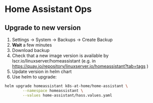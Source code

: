 # Home Assistant Ops 


## Upgrade to new version

   1. Settings -> System -> Backups -> Create Backup 
   2. **Wait** a few minutes
   3. Download backup
1. Check that a new image version is available by lscr.io/linuxserver/homeassistant (e.g. in https://quay.io/repository/linuxserver.io/homeassistant?tab=tags )
1. Update version in helm chart
1. Use helm to upgrade:
```bash
helm upgrade homeassistant k8s-at-home/home-assistant \
		--namespace homeassistant \
		--values home-assistant/hass.values.yaml
```